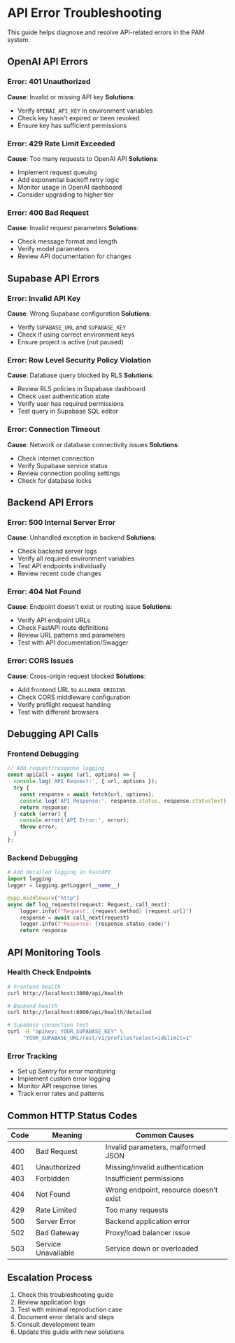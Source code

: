 
# API Error Troubleshooting

This guide helps diagnose and resolve API-related errors in the PAM system.

## OpenAI API Errors

### Error: 401 Unauthorized
**Cause**: Invalid or missing API key
**Solutions**:
- Verify `OPENAI_API_KEY` in environment variables
- Check key hasn't expired or been revoked
- Ensure key has sufficient permissions

### Error: 429 Rate Limit Exceeded
**Cause**: Too many requests to OpenAI API
**Solutions**:
- Implement request queuing
- Add exponential backoff retry logic
- Monitor usage in OpenAI dashboard
- Consider upgrading to higher tier

### Error: 400 Bad Request
**Cause**: Invalid request parameters
**Solutions**:
- Check message format and length
- Verify model parameters
- Review API documentation for changes

## Supabase API Errors

### Error: Invalid API Key
**Cause**: Wrong Supabase configuration
**Solutions**:
- Verify `SUPABASE_URL` and `SUPABASE_KEY`
- Check if using correct environment keys
- Ensure project is active (not paused)

### Error: Row Level Security Policy Violation
**Cause**: Database query blocked by RLS
**Solutions**:
- Review RLS policies in Supabase dashboard
- Check user authentication state
- Verify user has required permissions
- Test query in Supabase SQL editor

### Error: Connection Timeout
**Cause**: Network or database connectivity issues
**Solutions**:
- Check internet connection
- Verify Supabase service status
- Review connection pooling settings
- Check for database locks

## Backend API Errors

### Error: 500 Internal Server Error
**Cause**: Unhandled exception in backend
**Solutions**:
- Check backend server logs
- Verify all required environment variables
- Test API endpoints individually
- Review recent code changes

### Error: 404 Not Found
**Cause**: Endpoint doesn't exist or routing issue
**Solutions**:
- Verify API endpoint URLs
- Check FastAPI route definitions
- Review URL patterns and parameters
- Test with API documentation/Swagger

### Error: CORS Issues
**Cause**: Cross-origin request blocked
**Solutions**:
- Add frontend URL to `ALLOWED_ORIGINS`
- Check CORS middleware configuration
- Verify preflight request handling
- Test with different browsers

## Debugging API Calls

### Frontend Debugging
```javascript
// Add request/response logging
const apiCall = async (url, options) => {
  console.log('API Request:', { url, options });
  try {
    const response = await fetch(url, options);
    console.log('API Response:', response.status, response.statusText);
    return response;
  } catch (error) {
    console.error('API Error:', error);
    throw error;
  }
};
```

### Backend Debugging
```python
# Add detailed logging in FastAPI
import logging
logger = logging.getLogger(__name__)

@app.middleware("http")
async def log_requests(request: Request, call_next):
    logger.info(f"Request: {request.method} {request.url}")
    response = await call_next(request)
    logger.info(f"Response: {response.status_code}")
    return response
```

## API Monitoring Tools

### Health Check Endpoints
```bash
# Frontend health
curl http://localhost:3000/api/health

# Backend health
curl http://localhost:8000/api/health/detailed

# Supabase connection test
curl -H "apikey: YOUR_SUPABASE_KEY" \
     "YOUR_SUPABASE_URL/rest/v1/profiles?select=id&limit=1"
```

### Error Tracking
- Set up Sentry for error monitoring
- Implement custom error logging
- Monitor API response times
- Track error rates and patterns

## Common HTTP Status Codes

| Code | Meaning | Common Causes |
|------|---------|---------------|
| 400 | Bad Request | Invalid parameters, malformed JSON |
| 401 | Unauthorized | Missing/invalid authentication |
| 403 | Forbidden | Insufficient permissions |
| 404 | Not Found | Wrong endpoint, resource doesn't exist |
| 429 | Rate Limited | Too many requests |
| 500 | Server Error | Backend application error |
| 502 | Bad Gateway | Proxy/load balancer issue |
| 503 | Service Unavailable | Service down or overloaded |

## Escalation Process

1. Check this troubleshooting guide
2. Review application logs
3. Test with minimal reproduction case
4. Document error details and steps
5. Consult development team
6. Update this guide with new solutions
